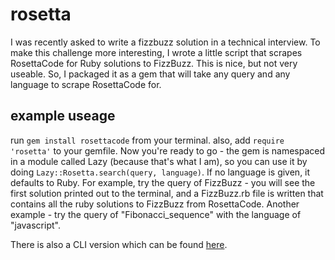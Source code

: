 # rosetta
I was recently asked to write a fizzbuzz solution in a technical interview. To make this challenge more interesting, I wrote a little script that scrapes RosettaCode for Ruby solutions to FizzBuzz. This is nice, but not very useable. So, I packaged it as a gem that will take any query and any language to scrape RosettaCode for.

## example useage
run `gem install rosettacode` from your terminal. also, add `require 'rosetta'` to your gemfile. Now you're ready to go - the gem is namespaced in a module called Lazy (because that's what I am), so you can use it by doing `Lazy::Rosetta.search(query, language)`. If no language is given, it defaults to Ruby. For example, try the query of FizzBuzz - you will see the first solution printed out to the terminal, and a FizzBuzz.rb file is written that contains all the ruby solutions to FizzBuzz from RosettaCode. Another example - try the query of "Fibonacci_sequence" with the language of "javascript".

There is also a CLI version which can be found <a href="https://github.com/levthedev/rosettaCLI">here</a>.
